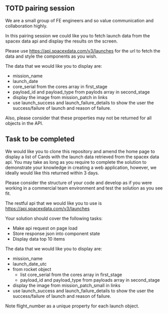 ## TOTD pairing session

We are a small group of FE engineers and so value communication and collaboration highly.

In this pairing session we could like you to fetch launch data from the spacex data api and display the results on the screen.

Please use https://api.spacexdata.com/v3/launches for the url to fetch the data and style the components as you wish.

The data that we would like you to display are:

- mission_name
- launch_date
- core_serial from the cores array in first_stage
- payload_id and payload_type from paylods array in second_stage
- display the image from mission_patch in links
- use launch_success and launch_failure_details to show the user the success/failure of launch and reason of failure.

Also, please consider that these properties may not be returned for all objects in the API.

## Task to be completed

We would like you to clone this repository and amend the home page to display a list of Cards with the launch data retrieved from the spacex data api. You may take as long as you require to complete the solution to demonstrate your knowledge in creating a web application, however, we ideally would like this returned within 3 days.

Please consider the structure of your code and develop as if you were working in a commercial team environment and test the solution as you see fit.

The restful api that we would like you to use is https://api.spacexdata.com/v3/launches

Your solution should cover the following tasks:

- Make api request on page load
- Store response json into component state
- Display data top 10 items

The data that we would like you to display are:

- mission_name
- launch_date_utc
- from rocket object
  - list core_serial from the cores array in first_stage
  - payload_id and payload_type from payloads array in second_stage
- display the image from mission_patch_small in links
- use launch_success and launch_failure_details to show the user the success/failure of launch and reason of failure.

Note
flight_number as a unique property for each launch object.
